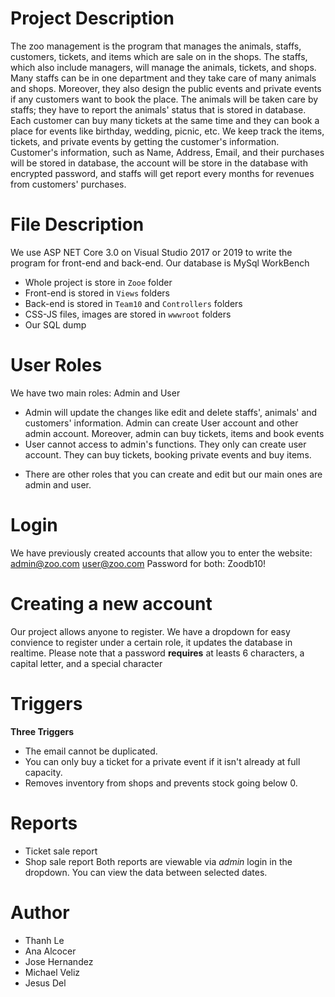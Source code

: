 # Project Description
The zoo management is the program that manages the animals, staffs, customers, tickets, and items which are sale on in the shops. The staffs, which also include managers, will manage the animals, tickets, and shops. Many staffs can be in one department and they take care of many animals and shops. Moreover, they also design the public events and private events if any customers want to book the place. The animals will be taken care by staffs; they have to report the animals' status that is stored in database. Each customer can buy many tickets at the same time and they can book a place for events like birthday, wedding, picnic, etc.  We keep track the items, tickets, and private events by getting the customer's information. Customer's information, such as Name, Address, Email, and their purchases will be stored in database, the account will be store in the database with encrypted password, and staffs will get report every months for revenues from customers' purchases. 
# File Description
We use ASP NET Core 3.0 on Visual Studio 2017 or 2019 to write the program for front-end and back-end. Our database is MySql WorkBench
- Whole project is store in `Zooe` folder
- Front-end is stored in `Views` folders
- Back-end is stored in `Team10` and `Controllers` folders 
- CSS-JS files, images are stored in `wwwroot` folders
- Our SQL dump
# User Roles
We have two main roles: Admin and User
- Admin will update the changes like edit and delete staffs', animals' and customers' information. Admin can create User account and other admin account. Moreover, admin can buy tickets, items and book events
- User cannot access to admin's functions. They only can create user account. They can buy tickets, booking private events and buy items.
* There are other roles that you can create and edit but our main ones are admin and user.
# Login
We have previously created accounts that allow you to enter the website:
admin@zoo.com
user@zoo.com
Password for both: Zoodb10!
# Creating a new account
Our project allows anyone to register. We have a dropdown for easy convience to register under a certain role, it updates the database in realtime. 
Please note that a password **requires** at leasts 6 characters, a capital letter, and a special character
# Triggers
**Three Triggers** 
- The email cannot be duplicated.
- You can only buy a ticket for a private event if it isn't already at full capacity.
- Removes inventory from shops and prevents stock going below 0.
# Reports
- Ticket sale report
- Shop sale report
Both reports are viewable via *admin* login in the dropdown. You can view the data between selected dates.
# Author
- Thanh Le
- Ana Alcocer
- Jose Hernandez 
- Michael Veliz
- Jesus Del
